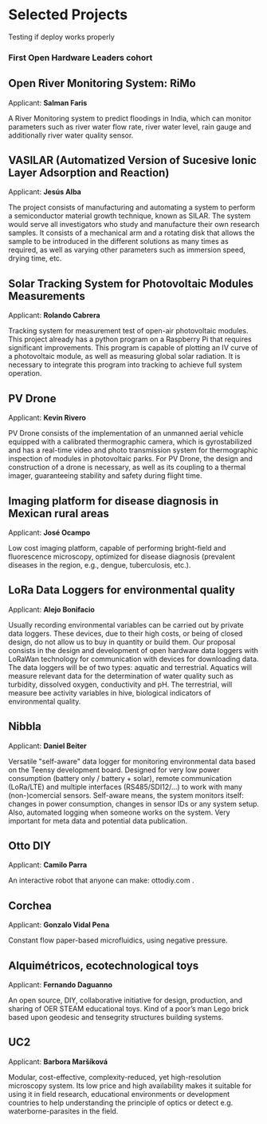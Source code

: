 # Selected Projects 
Testing if deploy works properly
### First Open Hardware Leaders cohort 

## Open River Monitoring System: RiMo
Applicant: **Salman Faris**


A River Monitoring system to predict floodings in India, which can monitor parameters such as river water flow rate, river water level, rain gauge and additionally river water quality sensor.

## VASILAR (Automatized Version of Sucesive Ionic Layer Adsorption and Reaction)
Applicant: **Jesús Alba**


The project consists of manufacturing and automating a system to perform a semiconductor material growth technique, known as SILAR. The system would serve all investigators who study and manufacture their own research samples. It consists of a mechanical arm and a rotating disk that allows the sample to be introduced in the different solutions as many times as required, as well as varying other parameters such as immersion speed, drying time, etc.

## Solar Tracking System for Photovoltaic Modules Measurements
Applicant: **Rolando Cabrera**


Tracking system for measurement test of open-air photovoltaic modules. This project already has a python program on a Raspberry Pi that requires significant improvements. This program is capable of plotting an IV curve of a photovoltaic module, as well as measuring global solar radiation. It is necessary to integrate this program into tracking to achieve full system operation.

## PV Drone
Applicant: **Kevin Rivero**


PV Drone consists of the implementation of an unmanned aerial vehicle equipped with a calibrated thermographic camera, which is gyrostabilized and has a real-time video and photo transmission system for thermographic inspection of modules in photovoltaic parks. For PV Drone, the design and construction of a drone is necessary, as well as its coupling to a thermal imager, guaranteeing stability and safety during flight time.


## Imaging platform for disease diagnosis in Mexican rural areas
Applicant: **José Ocampo**


Low cost imaging platform, capable of performing bright-field and fluorescence microscopy, optimized for disease diagnosis (prevalent diseases in the region, e.g., dengue, tuberculosis, etc.). 

## LoRa Data Loggers for environmental quality
Applicant: **Alejo Bonifacio**

Usually recording environmental variables can be carried out by private data loggers. These devices, due to their high costs, or being of closed design, do not allow us to buy in quantity or build them. Our proposal consists in the design and development of open hardware data loggers with LoRaWan technology for communication with devices for downloading data. The data loggers will be of two types: aquatic and terrestrial. Aquatics will measure relevant data for the determination of water quality such as turbidity, dissolved oxygen, conductivity and pH. The terrestrial, will measure bee activity variables in hive, biological indicators of environmental quality.


## Nibbla
Applicant: **Daniel Beiter**

Versatile "self-aware" data logger for monitoring environmental data based on the Teensy development board. Designed for very low power consumption (battery only / battery + solar), remote communication (LoRa/LTE) and multiple interfaces (RS485/SDI12/...) to work with many (non-)comercial sensors. Self-aware means, the system monitors itself: changes in power consumption, changes in sensor IDs or any system setup. Also, automated logging when someone works on the system. Very important for meta data and potential data publication.

## Otto DIY
Applicant: **Camilo Parra**

An interactive robot that anyone can make: ottodiy.com .

## Corchea
Applicant: **Gonzalo Vidal Pena**

Constant flow paper-based microfluidics, using negative pressure.

## Alquimétricos, ecotechnological toys
Applicant: **Fernando Daguanno**

An open source,  DIY, collaborative initiative for design, production, and sharing of  OER STEAM educational toys. Kind of a poor’s man Lego brick based upon geodesic and tensegrity structures building systems.


## UC2
Applicant: **Barbora Maršíková**

Modular, cost-effective, complexity-reduced, yet high-resolution microscopy system. Its low price and high availability makes it suitable for using it in field research, educational environments or development countries to help understanding the principle of optics or detect e.g. waterborne-parasites in the field.

